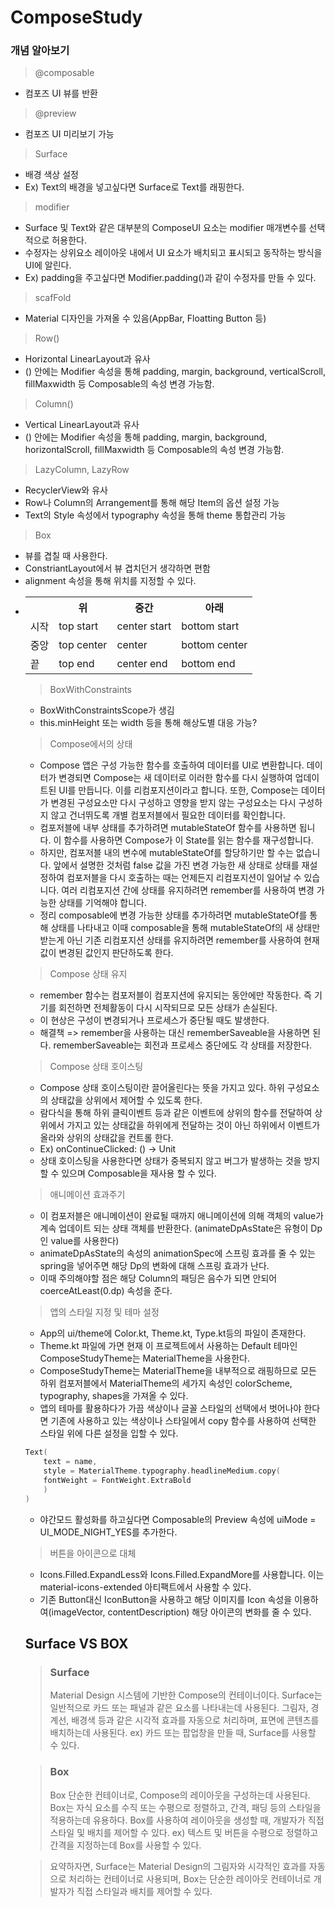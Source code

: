 # ComposeStudy

### 개념 알아보기
> @composable
* 컴포즈 UI 뷰를 반환
> @preview
* 컴포즈 UI 미리보기 가능

> Surface
* 배경 색상 설정
* Ex) Text의 배경을 넣고싶다면 Surface로 Text를 래핑한다.

> modifier
* Surface 및 Text와 같은 대부분의 ComposeUI 요소는 modifier 매개변수를 선택적으로 허용한다.
* 수정자는 상위요소 레이아웃 내에서 UI 요소가 배치되고 표시되고 동작하는 방식을 UI에 알린다.
* Ex) padding을 주고싶다면 Modifier.padding()과 같이 수정자를 만들 수 있다.

> scafFold
* Material 디자인을 가져올 수 있음(AppBar, Floatting Button 등)


> Row()
* Horizontal LinearLayout과 유사 
* () 안에는 Modifier 속성을 통해 padding, margin, background, verticalScroll, fillMaxwidth 등 Composable의 속성 변경 가능함.

> Column()
* Vertical LinearLayout과 유사
* () 안에는 Modifier 속성을 통해 padding, margin, background, horizontalScroll, fillMaxwidth 등 Composable의 속성 변경 가능함.

> LazyColumn, LazyRow
* RecyclerView와 유사
* Row나 Column의 Arrangement를 통해 해당 Item의 옵션 설정 가능
* Text의 Style 속성에서 typography 속성을 통해 theme 통합관리 가능

> Box
* 뷰를 겹칠 때 사용한다.
* ConstriantLayout에서 뷰 겹치던거 생각하면 편함
* alignment 속성을 통해 위치를 지정할 수 있다.
* <table>
    <tr>
        <th> </th>
        <th>위</th>
        <th>중간</th>
        <th>아래</th>
    </tr>
    <tr>
        <td>시작</td>
        <td>top start</td>
        <td>center start</td>
        <td>bottom start</td>
    </tr>
    <tr>
        <td>중앙</td>
        <td>top center</td>
        <td>center</td>
        <td>bottom center</td>
    </tr>
    <tr>
        <td>끝</td>
        <td>top end</td>
        <td>center end</td>
        <td>bottom end</td>
    </tr>
 </table>



> BoxWithConstraints
* BoxWithConstraintsScope가 생김
* this.minHeight 또는 width 등을 통해 해상도별 대응 가능?


> Compose에서의 상태
* Compose 앱은 구성 가능한 함수를 호출하여 데이터를 UI로 변환합니다. 데이터가 변경되면 Compose는 새 데이터로 이러한 함수를 다시 실행하여 업데이트된 UI를 만듭니다. 이를 리컴포지션이라고 합니다. 또한, Compose는 데이터가 변경된 구성요소만 다시 구성하고 영향을 받지 않는 구성요소는 다시 구성하지 않고 건너뛰도록 개별 컴포저블에서 필요한 데이터를 확인합니다.
* 컴포저블에 내부 상태를 추가하려면 mutableStateOf 함수를 사용하면 됩니다. 이 함수를 사용하면 Compose가 이 State를 읽는 함수를 재구성합니다.
* 하지만, 컴포저블 내의 변수에 mutableStateOf를 할당하기만 할 수는 없습니다. 앞에서 설명한 것처럼 false 값을 가진 변경 가능한 새 상태로 상태를 재설정하여 컴포저블을 다시 호출하는 때는 언제든지 리컴포지션이 일어날 수 있습니다.
여러 리컴포지션 간에 상태를 유지하려면 remember를 사용하여 변경 가능한 상태를 기억해야 합니다.
* 정리 composable에 변경 가능한 상태를 추가하려면 mutableStateOf를 통해 상태를 나타내고 이때 composable을 통해 mutableStateOf의 새 상태만 받는게 아닌 기존 리컴포지션 상태를 유지하려면 remember를 사용하여 현재 값이 변경된 값인지 판단하도록 한다.

> Compose 상태 유지
* remember 함수는 컴포저블이 컴포지션에 유지되는 동안에만 작동한다. 즉 기기를 회전하면 전체활동이 다시 시작되므로 모든 상태가 손실된다.
* 이 현상은 구성이 변경되거나 프로세스가 중단될 때도 발생한다.
* 해결책 => remember을 사용하는 대신 rememberSaveable을 사용하면 된다. rememberSaveable는 회전과 프로세스 중단에도 각 상태를 저장한다.

> Compose 상태 호이스팅
* Compose 상태 호이스팅이란 끌어올린다는 뜻을 가지고 있다. 하위 구성요소의 상태값을 상위에서 제어할 수 있도록 한다.
* 람다식을 통해 하위 클릭이벤트 등과 같은 이벤트에 상위의 함수를 전달하여 상위에서 가지고 있는 상태값을 하위에게 전달하는 것이 아닌 하위에서 이벤트가 올라와 상위의 상태값을 컨트롤 한다.
* Ex) onContinueClicked: () -> Unit
* 상태 호이스팅을 사용한다면 상태가 중복되지 않고 버그가 발생하는 것을 방지할 수 있으며 Composable을 재사용 할 수 있다.

> 애니메이션 효과주기
* 이 컴포저블은 애니메이션이 완료될 때까지 애니메이션에 의해 객체의 value가 계속 업데이트 되는 상태 객체를 반환한다. (animateDpAsState은 유형이 Dp인 value를 사용한다)
* animateDpAsState의 속성의 animationSpec에 스프링 효과를 줄 수 있는 spring을 넣어주면 해당 Dp의 변화에 대해 스프링 효과가 난다.
* 이때 주의해야할 점은 해당 Column의 패딩은 음수가 되면 안되어 coerceAtLeast(0.dp) 속성을 준다.

> 앱의 스타일 지정 및 테마 설정
* App의 ui/theme에 Color.kt, Theme.kt, Type.kt등의 파일이 존재한다.
* Theme.kt 파일에 가면 현재 이 프로젝트에서 사용하는 Default 테마인 ComposeStudyTheme는 MaterialTheme을 사용한다.
* ComposeStudyTheme는 MaterialTheme을 내부적으로 래핑하므로 모든 하위 컴포저블에서 MaterialTheme의 세가지 속성인 colorScheme, typography, shapes을 가져올 수 있다.
* 앱의 테마를 활용하다가 가끔 색상이나 글꼴 스타일의 선택에서 벗어나야 한다면 기존에 사용하고 있는 색상이나 스타일에서 copy 함수를 사용하여 선택한 스타일 위에 다른 설정을 입할 수 있다.
```kotlin
Text(
    text = name,
    style = MaterialTheme.typography.headlineMedium.copy(
    fontWeight = FontWeight.ExtraBold
    )
)
```
* 야간모드 활성화를 하고싶다면 Composable의 Preview 속성에 uiMode = UI_MODE_NIGHT_YES를 추가한다.


> 버튼을 아이콘으로 대체
* Icons.Filled.ExpandLess와 Icons.Filled.ExpandMore를 사용합니다. 이는 material-icons-extended 아티팩트에서 사용할 수 있다.
* 기존 Button대신 IconButton을 사용하고 해당 이미지를 Icon 속성을 이용하여(imageVector, contentDescription) 해당 아이콘의 변화를 줄 수 있다.



## Surface VS BOX
> ### Surface
> Material Design 시스템에 기반한 Compose의 컨테이너이다. Surface는 일반적으로 카드 또는 패널과 같은 요소를 나타내는데 사용된다. 그림자, 경계선, 배경색 등과 같은 시각적 효과를 자동으로 처리하며, 표면에 콘텐츠를 배치하는데 사용된다.
ex) 카드 또는 팝업창을 만들 때, Surface를 사용할 수 있다.

> ### Box
> Box
단순한 컨테이너로, Compose의 레이아웃을 구성하는데 사용된다. Box는 자식 요소를 수직 또는 수평으로 정렬하고, 간격, 패딩 등의 스타일을 적용하는데 유용하다. Box를 사용하여 레이아웃을 생성할 때, 개발자가 직접 스타일 및 배치를 제어할 수 있다.
ex) 텍스트 및 버튼을 수평으로 정렬하고 간격을 지정하는데 Box를 사용할 수 있다.

> 요약하자면, Surface는 Material Design의 그림자와 시각적인 효과를 자동으로 처리하는 컨테이너로 사용되며, Box는 단순한 레이아웃 컨테이너로 개발자가 직접 스타일과 배치를 제어할 수 있다.
